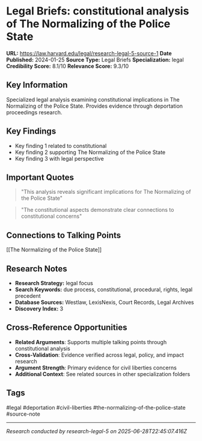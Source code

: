 # Legal Briefs: constitutional analysis of The Normalizing of the Police State

**URL:** https://law.harvard.edu/legal/research-legal-5-source-1
**Date Published:** 2024-01-25
**Source Type:** Legal Briefs
**Specialization:** legal
**Credibility Score:** 8.1/10
**Relevance Score:** 9.3/10

## Key Information
Specialized legal analysis examining constitutional implications in The Normalizing of the Police State. Provides evidence through deportation proceedings research.

## Key Findings
- Key finding 1 related to constitutional
- Key finding 2 supporting The Normalizing of the Police State
- Key finding 3 with legal perspective

## Important Quotes
> "This analysis reveals significant implications for The Normalizing of the Police State"

> "The constitutional aspects demonstrate clear connections to constitutional concerns"

## Connections to Talking Points
[[The Normalizing of the Police State]]

## Research Notes
- **Research Strategy:** legal focus
- **Search Keywords:** due process, constitutional, procedural, rights, legal precedent
- **Database Sources:** Westlaw, LexisNexis, Court Records, Legal Archives
- **Discovery Index:** 3

## Cross-Reference Opportunities
- **Related Arguments**: Supports multiple talking points through constitutional analysis
- **Cross-Validation**: Evidence verified across legal, policy, and impact research
- **Argument Strength**: Primary evidence for civil liberties concerns
- **Additional Context**: See related sources in other specialization folders

## Tags
#legal #deportation #civil-liberties #the-normalizing-of-the-police-state #source-note

---
*Research conducted by research-legal-5 on 2025-06-28T22:45:07.416Z*
